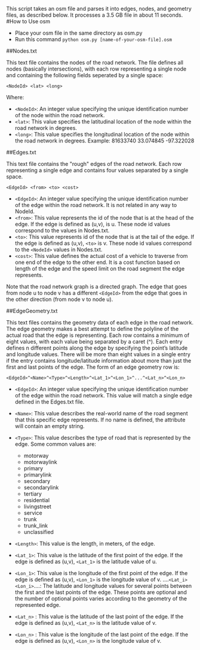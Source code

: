 This script takes an osm file and parses it into edges, nodes, and geometry files, as described below.  It processes a 3.5 GB file in about 11 seconds.
#How to Use osm
- Place your osm file in the same directory as osm.py
- Run this command ```python osm.py [name-of-your-osm-file].osm```

##Nodes.txt

This text file contains the nodes of the road network. The file defines all nodes (basically intersections), with each row representing a single node and containing the following fields seperated by a single space:

    <NodeId> <lat> <long>

Where:

- ```<NodeId>```: An integer value specifying the unique identification number of the node within the road network.
- ```<lat>```: This value specifies the latitudinal location of the node within the road network in degrees.
- ```<long>```: This value specifies the longitudinal location of the node within the road network in degrees.
Example:
    81633740 33.074845 -97.322028

##Edges.txt

This text file contains the "rough" edges of the road network. Each row representing a single edge and contains four values separated by a single space.

    <EdgeId> <from> <to> <cost>

- ```<EdgeId>```: An integer value specifying the unique identification number of the edge within the road network. It is not related in any way to NodeId.
- ```<from>```: This value represents the id of the node that is at the head of the edge. If the edge is defined as (u,v), <from> is u. These node id values correspond to the <NodeId> values in Nodes.txt.
- ```<to>```: This value represents id of the node that is at the tail of the edge. If the edge is defined as (u,v), ```<to>``` is v. These node id values correspond to the ```<NodeId>``` values in Nodes.txt.
- ```<cost>```: This value defines the actual cost of a vehicle to traverse from one end of the edge to the other end. It is a cost function based on length of the edge and the speed limit on the road segment the edge represents.

Note that the road network graph is a directed graph. The edge that goes from node u to node v has a different ```<EdgeId>``` from the edge that goes in the other direction (from node v to node u).

##EdgeGeometry.txt

This text files contains the geometry data of each edge in the road network. The edge geometry makes a best attempt to define the polyline of the actual road that the edge is representing. Each row contains a minimum of eight values, with each value being separated by a caret (^). Each entry defines n different points along the edge by specifying the point’s latitude and longitude values. There will be more than eight values in a single entry if the entry contains longitude/latitude information about more than just the first and last points of the edge. The form of an edge geometry row is:

    <EdgeId>^<Name>^<Type>^<Length>^<Lat_1>^<Lon_1>^...^<Lat_n>^<Lon_n>

- ```<EdgeId>```: An integer value specifying the unique identification number of the edge within the road network. This value will match a single edge defined in the Edges.txt file.
- ```<Name>```: This value describes the real-world name of the road segment that this specific edge represents. If no name is defined, the attribute will contain an empty string.
- ```<Type>```: This value describes the type of road that is represented by the edge. Some common values are:
    - motorway
    - motorwaylink
    - primary
    - primarylink
    - secondary
    - secondarylink
    - tertiary
    - residential
    - livingstreet
    - service
    - trunk
    - trunk_link
    - unclassified

- ```<Length>```: This value is the length, in meters, of the edge.
- ```<Lat_1>```: This value is the latitude of the first point of the edge. 
If the edge is defined as (u,v), ```<Lat_1>``` is the latitude value of u.
- ```<Lon_1>```: This value is the longitude of the first point of the edge. 
If the edge is defined as (u,v), ```<Lon_1>``` is the longitude value of v.
....```<Lat_i><Lon_i>```....: The latitude and longitude values for several points between the first and the last points of the edge. These points are optional and the number of optional points varies according to the geometry of the represented edge.
- ```<Lat_n>``` : This value is the latitude of the last point of the edge. 
If the edge is defined as (u,v), ```<Lat_n>``` is the latitude value of v.
- ```<Lon_n>``` : This value is the longitude of the last point of the edge. 
If the edge is defined as (u,v), ```<Lon_n>``` is the longitude value of v.